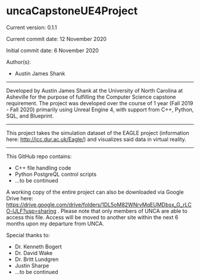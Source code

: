 # uncaCapstoneUE4Project

Current version: 0.1.1

Current commit date: 12 November 2020

Initial commit date: 6 November 2020

Author(s):
- Austin James Shank

--- --- --- --- --- --- --- ---

Developed by Austin James Shank at the University of North Carolina at Asheville for the purpose of fulfilling the Computer Science capstone requirement. The project was developed over the course of 1 year (Fall 2019 - Fall 2020) primarily using Unreal Engine 4, with support from C++, Python, SQL, and Blueprint.

--- --- --- --- --- --- --- ---

This project takes the simulation dataset of the EAGLE project (information here: http://icc.dur.ac.uk/Eagle/) and visualizes said data in virtual reality.
  
--- --- --- --- --- --- --- ---

This GitHub repo contains:
- C++ file handling code
- Python PostgreQL control scripts
- ...to be continued

A working copy of the entire project can also be downloaded via Google Drive here: https://drive.google.com/drive/folders/1DL5oM82WNrvMqEUMDbsx_G_rLCO-lJLF?usp=sharing . Please note that only members of UNCA are able to access this file. Access will be moved to another site within the next 6 months upon my departure from UNCA.

Special thanks to:
- Dr. Kenneth Bogert
- Dr. David Wake
- Dr. Britt Lundgren
- Justin Sharpe
- ...to be continued
